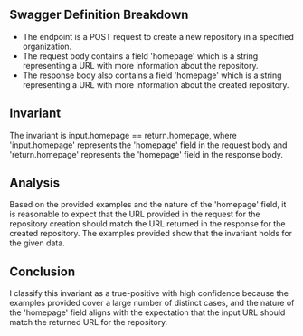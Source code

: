 ## Swagger Definition Breakdown
- The endpoint is a POST request to create a new repository in a specified organization.
- The request body contains a field 'homepage' which is a string representing a URL with more information about the repository.
- The response body also contains a field 'homepage' which is a string representing a URL with more information about the created repository.

## Invariant
The invariant is input.homepage == return.homepage, where 'input.homepage' represents the 'homepage' field in the request body and 'return.homepage' represents the 'homepage' field in the response body.

## Analysis
Based on the provided examples and the nature of the 'homepage' field, it is reasonable to expect that the URL provided in the request for the repository creation should match the URL returned in the response for the created repository. The examples provided show that the invariant holds for the given data.

## Conclusion
I classify this invariant as a true-positive with high confidence because the examples provided cover a large number of distinct cases, and the nature of the 'homepage' field aligns with the expectation that the input URL should match the returned URL for the repository.
